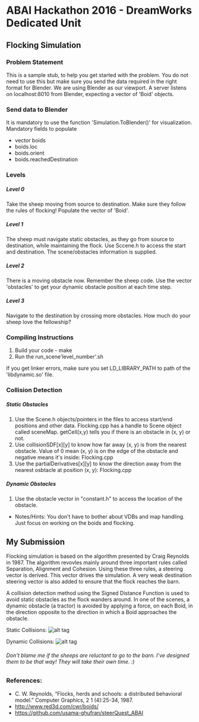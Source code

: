 # ABAI Hackathon 2016 - DreamWorks Dedicated Unit

## Flocking Simulation
### Problem Statement
This is a sample stub, to help you get started with the problem. You do not need to use this but make sure you send the data required in the right format for Blender. We are using Blender as our viewport. A server listens on localhost:8010 from Blender, expecting a vector of 'Boid' objects.

### Send data to Blender
It is mandatory to use the function 'Simulation.ToBlender()' for visualization.
Mandatory fields to populate
- vector<Boid> boids
- boids.loc
- boids.orient
- boids.reachedDestination

### Levels
##### Level 0
Take the sheep moving from source to destination. Make sure they follow the rules of flocking! Populate the vector of 'Boid'.

##### Level 1
The sheep must navigate static obstacles, as they go from source to destination, while maintaining the flock. Use Sccene.h to access the start and destination. The scene/obstacles information is supplied.

##### Level 2
There is a moving obstacle now. Remember the sheep code. Use the vector 'obstacles' to get your dynamic obstacle position at each time step.

##### Level 3
Navigate to the destination by crossing more obstacles. How much do your sheep love the fellowship?

### Compiling Instructions
1. Build your code - make
2. Run the run_scene'level_number'.sh

If you get linker errors, make sure you set LD_LIBRARY_PATH to path of the 'libdynamic.so' file.

### Collision Detection
##### Static Obstacles
1. Use the Scene.h objects/pointers in the files to access start/end positions and other data. Flocking.cpp has a handle to Scene object called sceneMap. getCell(x,y) tells you if there is an obstacle in (x, y) or not.
2. Use collisionSDF[x][y] to know how far away (x, y) is from the nearest obstacle. Value of 0 mean (x, y) is on the edge of the obstacle and negative means it's inside: Flocking.cpp
3. Use the partialDerivatives[x][y] to know the direction away from the nearest osbtacle at position (x, y): Flocking.cpp

##### Dynamic Obstacles
1. Use the obstacle vector in "constant.h" to access the location of the obstacle.

- Notes/Hints: You don't have to bother about VDBs and map handling. Just focus on working on the boids and flocking.

## My Submission
Flocking simulation is based on the algorithm presented by Craig Reynolds in 1987. The algorithm revovles mainly around three important rules called Separation, Alignment and Cohesion. Using these three rules, a steering vector is derived. This vector drives the simulation. A very weak destination steering vector is also added to ensure that the flock reaches the barn.

A collision detection method using the Signed Distance Function is used to avoid static obstacles as the flock wanders around. In one of the scenes, a dynamic obstacle (a tractor) is avoided by applying a force, on each Boid, in the direction opposite to the direction in which a Boid approaches the obstacle.

Static Collisions:
![alt tag](https://github.com/ganeshbelgur/dreamworks-flocking/blob/master/screenshots/static-collisions.png)

Dynamic Collisions:
![alt tag](https://github.com/ganeshbelgur/dreamworks-flocking/blob/master/screenshots/dynamic-collisions.png)

###### Don't blame me if the sheeps are reluctant to go to the barn. I've designed them to be that way! They will take their own time. :)

### References:
- C. W. Reynolds, “Flocks, herds and schools: a distributed behavioral model.” Computer Graphics, 2 1 (4):25-34, 1987.
- http://www.red3d.com/cwr/boids/
- https://github.com/usama-ghufran/steerQuest_ABAI
